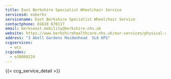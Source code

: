 ```yaml
---
title: East Berkshire Specialist Wheelchair Service
serviceid: eaberks
servicename: East Berkshire Specialist Wheelchair Service
contactphone: 01628 670117
email: berkseast.mobility@berkshire.nhs.uk
website: https://www.berkshirehealthcare.nhs.uk/our-services/physical-and-community-healthcare/east-berkshire-specialist-wheelchair-service/
address: "3 Abell Gardens Maidenhead  SL6 6PS"
ccgservices:
  - wcs
ccgcodes:
  - e38000224
---
```


{{< ccg_service_detail >}}
